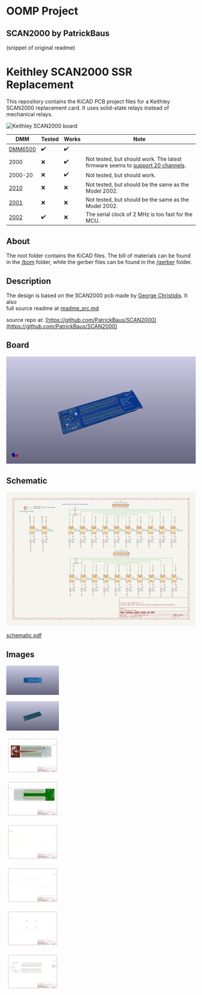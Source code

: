 # OOMP Project  
## SCAN2000  by PatrickBaus  
  
(snippet of original readme)  
  
Keithley SCAN2000 SSR Replacement  
===================  
  
This repository contains the KiCAD PCB project files for a Keithley SCAN2000 replacement card. It uses solid-state relays instead of mechanical relays.  
  
![Keithley SCAN2000 board](images/pcb.png)  
  
|DMM|Tested|Works|Note|  
|--|--|--|--|  
|[DMM6500](https://www.tek.com/en/products/keithley/digital-multimeter/dmm6500)|:heavy_check_mark:|:heavy_check_mark:||  
|2000|:x:|:heavy_check_mark:|Not tested, but should work. The latest firmware seems to [support 20 channels](https://www.eevblog.com/forum/circuit-studio/example-project-20-channel-solid-state-scan-card-for-k2000-dmm/msg3101128/-msg3101128).|  
|2000-20|:x:|:heavy_check_mark:|Not tested, but should work.|  
|[2010](https://www.tek.com/en/products/keithley/digital-multimeter/2010-series)|:x:|:x:|Not tested, but should be the same as the Model 2002.|  
|[2001](https://www.tek.com/en/products/keithley/digital-multimeter/2001-series)|:x:|:x:|Not tested, but should be the same as the Model 2002.|  
|[2002](https://www.tek.com/en/products/keithley/digital-multimeter/2002-series)|:heavy_check_mark:|:x:|The serial clock of 2 MHz is too fast for the MCU.|  
  
About  
-----  
The root folder contains the KiCAD files. The bill of materials can be found in the [/bom](bom/) folder, while the gerber files can be found in the [/gerber](gerber/) folder.  
  
Description  
-------------------  
The design is based on the SCAN2000 pcb made by [George Christidis](https://github.com/macgeorge/SCAN2000STM32). It also  
  full source readme at [readme_src.md](readme_src.md)  
  
source repo at: [https://github.com/PatrickBaus/SCAN2000](https://github.com/PatrickBaus/SCAN2000)  
## Board  
  
[![working_3d.png](working_3d_600.png)](working_3d.png)  
## Schematic  
  
[![working_schematic.png](working_schematic_600.png)](working_schematic.png)  
  
[schematic pdf](working_schematic.pdf)  
## Images  
  
[![working_3D_bottom.png](working_3D_bottom_140.png)](working_3D_bottom.png)  
  
[![working_3D_top.png](working_3D_top_140.png)](working_3D_top.png)  
  
[![working_assembly_page_01.png](working_assembly_page_01_140.png)](working_assembly_page_01.png)  
  
[![working_assembly_page_02.png](working_assembly_page_02_140.png)](working_assembly_page_02.png)  
  
[![working_assembly_page_03.png](working_assembly_page_03_140.png)](working_assembly_page_03.png)  
  
[![working_assembly_page_04.png](working_assembly_page_04_140.png)](working_assembly_page_04.png)  
  
[![working_assembly_page_05.png](working_assembly_page_05_140.png)](working_assembly_page_05.png)  
  
[![working_assembly_page_06.png](working_assembly_page_06_140.png)](working_assembly_page_06.png)  
